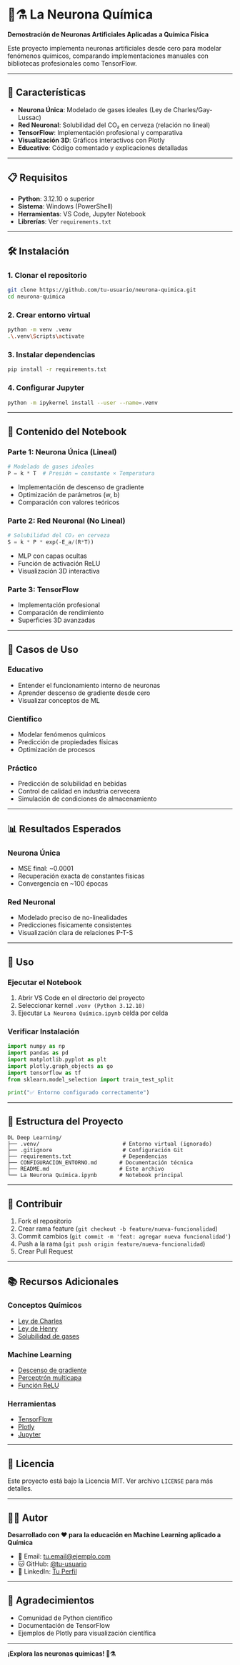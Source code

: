 # 🧠⚗️ La Neurona Química

**Demostración de Neuronas Artificiales Aplicadas a Química Física**

Este proyecto implementa neuronas artificiales desde cero para modelar fenómenos químicos, comparando implementaciones manuales con bibliotecas profesionales como TensorFlow.

---

## 🚀 Características

- **Neurona Única**: Modelado de gases ideales (Ley de Charles/Gay-Lussac)
- **Red Neuronal**: Solubilidad del CO₂ en cerveza (relación no lineal)
- **TensorFlow**: Implementación profesional y comparativa
- **Visualización 3D**: Gráficos interactivos con Plotly
- **Educativo**: Código comentado y explicaciones detalladas

---

## 📋 Requisitos

- **Python**: 3.12.10 o superior
- **Sistema**: Windows (PowerShell)
- **Herramientas**: VS Code, Jupyter Notebook
- **Librerías**: Ver `requirements.txt`

---

## 🛠️ Instalación

### 1. Clonar el repositorio

```bash
git clone https://github.com/tu-usuario/neurona-quimica.git
cd neurona-quimica
```

### 2. Crear entorno virtual

```bash
python -m venv .venv
.\.venv\Scripts\activate
```

### 3. Instalar dependencias

```bash
pip install -r requirements.txt
```

### 4. Configurar Jupyter

```bash
python -m ipykernel install --user --name=.venv
```

---

## 🧪 Contenido del Notebook

### **Parte 1: Neurona Única (Lineal)**

```python
# Modelado de gases ideales
P = k * T  # Presión = constante × Temperatura
```

- Implementación de descenso de gradiente
- Optimización de parámetros (w, b)
- Comparación con valores teóricos

### **Parte 2: Red Neuronal (No Lineal)**

```python
# Solubilidad del CO₂ en cerveza
S = k * P * exp(-E_a/(R*T))
```

- MLP con capas ocultas
- Función de activación ReLU
- Visualización 3D interactiva

### **Parte 3: TensorFlow**

- Implementación profesional
- Comparación de rendimiento
- Superficies 3D avanzadas

---

## 🎯 Casos de Uso

### **Educativo**

- Entender el funcionamiento interno de neuronas
- Aprender descenso de gradiente desde cero
- Visualizar conceptos de ML

### **Científico**

- Modelar fenómenos químicos
- Predicción de propiedades físicas
- Optimización de procesos

### **Práctico**

- Predicción de solubilidad en bebidas
- Control de calidad en industria cervecera
- Simulación de condiciones de almacenamiento

---

## 📊 Resultados Esperados

### **Neurona Única**

- MSE final: ~0.0001
- Recuperación exacta de constantes físicas
- Convergencia en ~100 épocas

### **Red Neuronal**

- Modelado preciso de no-linealidades
- Predicciones físicamente consistentes
- Visualización clara de relaciones P-T-S

---

## 🔧 Uso

### **Ejecutar el Notebook**

1. Abrir VS Code en el directorio del proyecto
2. Seleccionar kernel `.venv (Python 3.12.10)`
3. Ejecutar `La Neurona Química.ipynb` celda por celda

### **Verificar Instalación**

```python
import numpy as np
import pandas as pd
import matplotlib.pyplot as plt
import plotly.graph_objects as go
import tensorflow as tf
from sklearn.model_selection import train_test_split

print("✅ Entorno configurado correctamente")
```

---

## 📁 Estructura del Proyecto

```
DL Deep Learning/
├── .venv/                          # Entorno virtual (ignorado)
├── .gitignore                      # Configuración Git
├── requirements.txt                # Dependencias
├── CONFIGURACION_ENTORNO.md       # Documentación técnica
├── README.md                      # Este archivo
└── La Neurona Química.ipynb       # Notebook principal
```

---

## 🤝 Contribuir

1. Fork el repositorio
2. Crear rama feature (`git checkout -b feature/nueva-funcionalidad`)
3. Commit cambios (`git commit -m 'feat: agregar nueva funcionalidad'`)
4. Push a la rama (`git push origin feature/nueva-funcionalidad`)
5. Crear Pull Request

---

## 📚 Recursos Adicionales

### **Conceptos Químicos**

- [Ley de Charles](https://en.wikipedia.org/wiki/Charles%27s_law)
- [Ley de Henry](https://en.wikipedia.org/wiki/Henry%27s_law)
- [Solubilidad de gases](https://en.wikipedia.org/wiki/Gas_solubility)

### **Machine Learning**

- [Descenso de gradiente](https://en.wikipedia.org/wiki/Gradient_descent)
- [Perceptrón multicapa](https://en.wikipedia.org/wiki/Multilayer_perceptron)
- [Función ReLU](<https://en.wikipedia.org/wiki/Rectifier_(neural_networks)>)

### **Herramientas**

- [TensorFlow](https://www.tensorflow.org/)
- [Plotly](https://plotly.com/python/)
- [Jupyter](https://jupyter.org/)

---

## 📝 Licencia

Este proyecto está bajo la Licencia MIT. Ver archivo `LICENSE` para más detalles.

---

## 👨‍💻 Autor

**Desarrollado con ❤️ para la educación en Machine Learning aplicado a Química**

- 📧 Email: tu.email@ejemplo.com
- 🐱 GitHub: [@tu-usuario](https://github.com/tu-usuario)
- 💼 LinkedIn: [Tu Perfil](https://linkedin.com/in/tu-perfil)

---

## 🙏 Agradecimientos

- Comunidad de Python científico
- Documentación de TensorFlow
- Ejemplos de Plotly para visualización científica

---

**¡Explora las neuronas químicas! 🧠⚗️**
